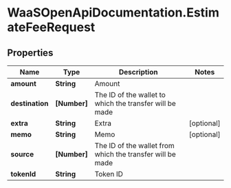 # WaaSOpenApiDocumentation.EstimateFeeRequest

## Properties

Name | Type | Description | Notes
------------ | ------------- | ------------- | -------------
**amount** | **String** | Amount | 
**destination** | **[Number]** | The ID of the wallet to which the transfer will be made | 
**extra** | **String** | Extra | [optional] 
**memo** | **String** | Memo | [optional] 
**source** | **[Number]** | The ID of the wallet from which the transfer will be made | 
**tokenId** | **String** | Token ID | 


